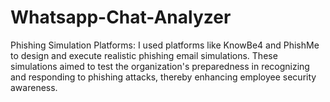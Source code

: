 # Whatsapp-Chat-Analyzer

Phishing Simulation Platforms: I used platforms like KnowBe4 and PhishMe to design and execute realistic phishing email simulations. These simulations aimed to test the organization's preparedness in recognizing and responding to phishing attacks, thereby enhancing employee security awareness.
